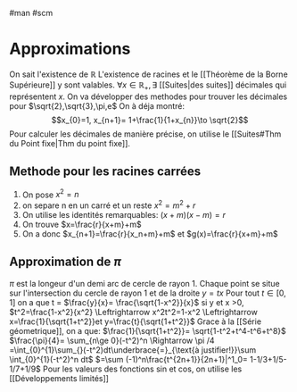 #man #scm
# Approximations
On sait l'existence de $\mathbb{R}$ L'existence de racines et le [[Théorème de la Borne Supérieure]] y sont valables. $\forall x \in \mathbb{R_{+}}, \exists$ [[Suites|des suites]] décimales qui représentent $x$. On va développer des methodes pour trouver les décimales pour $\sqrt{2},\sqrt{3},\pi,e$
On à déja montré:
$$x_{0}=1, x_{n+1}= 1+\frac{1}{1+x_{n}}\to \sqrt{2}$$
Pour calculer les décimales de manière précise, on utilise le [[Suites#Thm du Point fixe|Thm du point fixe]].
## Methode pour les racines carrées
1.  On pose $x^2=n$
2.  on separe n en un carré et un reste $x^2=m^2+r$
3.  On utilise les identités remarquables: $(x+m)(x-m)=r$
4.  On trouve $x=\frac{r}{x+m}+m$
5.  On a donc $x_{n+1}=\frac{r}{x_n+m}+m$ et $g(x)=\frac{r}{x+m}+m$
## Approximation de $\pi$
$\pi$ est la longeur d'un demi arc de cercle de rayon 1.
Chaque point se situe sur l'intersection du cercle de rayon 1 et de la droite $y = tx$ Pour tout $t\in [0,1]$ on a que t = $\frac{y}{x}= \frac{\sqrt{1-x^2}}{x}$ si y et x >0,
$t^2=\frac{1-x^2}{x^2} \Leftrightarrow x^2t^2=1-x^2 \Leftrightarrow x=\frac{1}{\sqrt{1+t^2}}et y=\frac{t}{\sqrt{1+t^2}}$
Grace à la [[Série géometrique]], on a que:
$\frac{1}{\sqrt{1+t^2}}= \sqrt{1-t^2+t^4-t^6+t^8}$
$\frac{\pi}{4}= \sum_{n\ge 0}(-t^2)^n \Rightarrow \pi /4 =\int_{0}^{1}\sum_{}(-t^2)dt\underbrace{=}_{\text{à justifier!}}\sum \int_{0}^{1}(-t^2)^n dt$
$=\sum (-1)^n\frac{t^{2n+1}}{2n+1}|^1_0= 1-1/3+1/5-1/7+1/9$
Pour les valeurs des fonctions sin et cos, on utilise les [[Développements limités]]